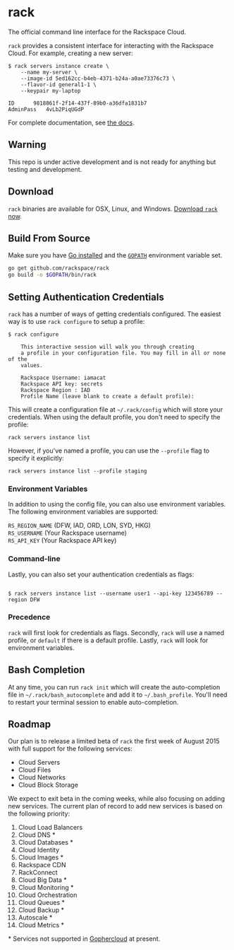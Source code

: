 # rack
The official command line interface for the Rackspace Cloud.

`rack` provides a consistent interface for interacting with the Rackspace Cloud. For example, creating a new server:

```
$ rack servers instance create \
    --name my-server \
    --image-id 5ed162cc-b4eb-4371-b24a-a0ae73376c73 \
    --flavor-id general1-1 \
    --keypair my-laptop

ID		9818861f-2f14-437f-89b0-a36dfa1831b7
AdminPass	4vLb2PiqUGdP
```

For complete documentation, see [the docs](http://rackspace-cli.readthedocs.org/en/latest/).

## Warning

This repo is under active development and is not ready for anything but testing
and development.

## Download

`rack` binaries are available for OSX, Linux, and Windows. [Download `rack` now](http://rackspace-cli.readthedocs.org/en/latest/configuration.html#installation).

## Build From Source

Make sure you have [Go installed](https://golang.org/doc/install) and the [`GOPATH`](https://golang.org/doc/code.html#GOPATH) environment variable set.
```sh
go get github.com/rackspace/rack
go build -o $GOPATH/bin/rack
```

## Setting Authentication Credentials

`rack` has a number of ways of getting credentials configured. The easiest way is to use `rack configure` to setup a profile:

```
$ rack configure

    This interactive session will walk you through creating
    a profile in your configuration file. You may fill in all or none of the
    values.

    Rackspace Username: iamacat
    Rackspace API key: secrets
    Rackspace Region : IAD
    Profile Name (leave blank to create a default profile):
```

This will create a configuration file at `~/.rack/config` which will store your credentials. When using the default profile, you don't need to specify the profile:

```
rack servers instance list
```

However, if you've named a profile, you can use the `--profile` flag to specify it explicitly:

```
rack servers instance list --profile staging
```

### Environment Variables

In addition to using the config file, you can also use environment variables. The following environment variables are supported:

`RS_REGION_NAME` (DFW, IAD, ORD, LON, SYD, HKG)  
`RS_USERNAME` (Your Rackspace username)  
`RS_API_KEY` (Your Rackspace API key)  

### Command-line

Lastly, you can also set your authentication credentials as flags:

```

$ rack servers instance list --username user1 --api-key 123456789 --region DFW

```

### Precedence

`rack` will first look for credentials as flags. Secondly, `rack` will use a named profile, or `default` if there is a default profile. Lastly, `rack` will look for environment variables.

## Bash Completion

At any time, you can run `rack init` which will create the auto-completion file in `~/.rack/bash_autocomplete` and add it to `~/.bash_profile`. You'll need to restart your terminal session to enable auto-completion.

## Roadmap

Our plan is to release a limited beta of `rack` the first week of August 2015 with full support for the following services:

- Cloud Servers
- Cloud Files
- Cloud Networks
- Cloud Block Storage

We expect to exit beta in the coming weeks, while also focusing on adding new services. The current plan of record to add new services is based on the following priority:

1. Cloud Load Balancers
2. Cloud DNS \*
3. Cloud Databases \*
4. Cloud Identity
5. Cloud Images \*
6. Rackspace CDN
7. RackConnect
8. Cloud Big Data \*
9. Cloud Monitoring \*
10. Cloud Orchestration
11. Cloud Queues \*
12. Cloud Backup \*
13. Autoscale \*
14. Cloud Metrics \*

\* Services not supported in [Gophercloud](https://github.com/rackspace/gophercloud) at present.

